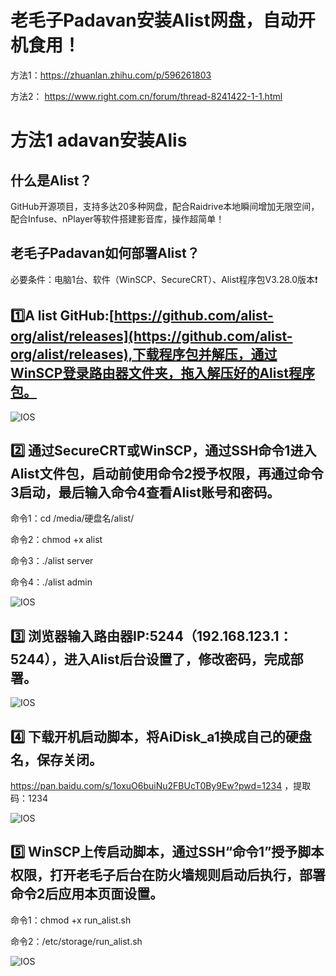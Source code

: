 # 老毛子Padavan安装Alist网盘，自动开机食用！

方法1：https://zhuanlan.zhihu.com/p/596261803

方法2： https://www.right.com.cn/forum/thread-8241422-1-1.html

# 方法1 adavan安装Alis



## 什么是Alist？

GitHub开源项目，支持多达20多种网盘，配合Raidrive本地瞬间增加无限空间，配合Infuse、nPlayer等软件搭建影音库，操作超简单！

## 老毛子Padavan如何部署Alist？

必要条件：电脑1台、软件（WinSCP、SecureCRT）、Alist程序包V3.28.0版本❗

## 1️⃣A list GitHub:[https://github.com/alist-org/alist/releases](https://github.com/alist-org/alist/releases),下载程序包并解压，通过WinSCP登录路由器文件夹，拖入解压好的Alist程序包。

![IOS](https://ghproxy.com/https://raw.githubusercontent.com/cymcn/padava-Alist/main/11.webp)



## 2️⃣ 通过SecureCRT或WinSCP，通过SSH命令1进入Alist文件包，启动前使用命令2授予权限，再通过命令3启动，最后输入命令4查看Alist账号和密码。

命令1：cd /media/硬盘名/alist/

命令2：chmod +x alist

命令3：./alist server

命令4：./alist admin


![IOS](https://ghproxy.com/https://raw.githubusercontent.com/cymcn/padava-Alist/main/22.webp)




## 3️⃣ 浏览器输入路由器IP:5244（192.168.123.1：5244），进入Alist后台设置了，修改密码，完成部署。

![IOS](https://ghproxy.com/https://raw.githubusercontent.com/cymcn/padava-Alist/main/33.webp)

## 4️⃣ 下载开机启动脚本，将AiDisk_a1换成自己的硬盘名，保存关闭。

https://pan.baidu.com/s/1oxuO6buiNu2FBUcT0By9Ew?pwd=1234 ，提取码：1234

![IOS](https://ghproxy.com/https://raw.githubusercontent.com/cymcn/padava-Alist/main/44.webp)



## 5️⃣ WinSCP上传启动脚本，通过SSH“命令1”授予脚本权限，打开老毛子后台在防火墙规则启动后执行，部署命令2后应用本页面设置。

命令1：chmod +x run_alist.sh

命令2：/etc/storage/run_alist.sh

![IOS](https://ghproxy.com/https://raw.githubusercontent.com/cymcn/padava-Alist/main/55.webp)


